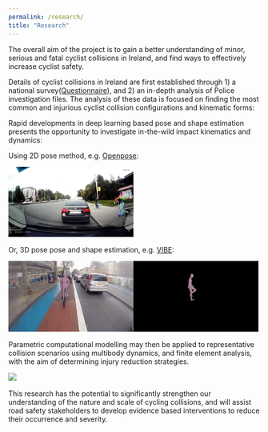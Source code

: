 ```yaml
---
permalink: /research/
title: "Research"
---
```



The overall aim of the project is to gain a better understanding of minor, serious and fatal cyclist collisions in Ireland, and find ways to effectively increase cyclist safety. 

Details of cyclist collisions in Ireland are first established through 1) a national survey([Questionnaire](https://drive.google.com/file/d/1BccQ-QF-NfwIx27Dy9hZv3fSVpXt5DsH/view?usp=sharing)), and 2) an in-depth analysis of Police investigation files. The analysis of these data is focused on finding the most common and injurious cyclist collision configurations and kinematic forms:






Rapid developments in deep learning based pose and shape estimation presents the opportunity to investigate in-the-wild impact kinematics and dynamics: 

Using 2D pose method, e.g. [Openpose](https://github.com/CMU-Perceptual-Computing-Lab/openpose):


<img src="/assets/images/pitchover-openpose.gif" width="250">


Or, 3D pose pose and shape estimation, e.g. [VIBE](https://github.com/mkocabas/VIBE):


<img src="/assets/images/skidonwetroad-vibe.gif" width="500">


Parametric computational modelling may then be applied to representative collision scenarios using multibody dynamics, and finite element analysis, with the aim of determining injury reduction strategies. 


<img src="/assets/images/MADYMO-Cyclist.gif" width="500">



This research has the potential to significantly strengthen our understanding of the nature and scale of cycling collisions, and will assist road safety stakeholders to develop evidence based interventions to reduce their occurrence and severity.


